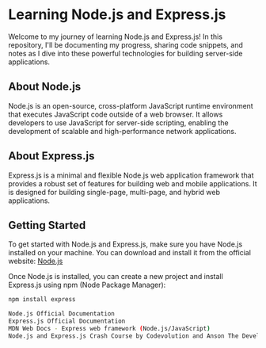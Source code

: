 # Learning Node.js and Express.js

Welcome to my journey of learning Node.js and Express.js! In this repository, I'll be documenting my progress, sharing code snippets, and notes as I dive into these powerful technologies for building server-side applications.

## About Node.js

Node.js is an open-source, cross-platform JavaScript runtime environment that executes JavaScript code outside of a web browser. It allows developers to use JavaScript for server-side scripting, enabling the development of scalable and high-performance network applications.

## About Express.js

Express.js is a minimal and flexible Node.js web application framework that provides a robust set of features for building web and mobile applications. It is designed for building single-page, multi-page, and hybrid web applications.

## Getting Started

To get started with Node.js and Express.js, make sure you have Node.js installed on your machine. You can download and install it from the official website: [Node.js](https://nodejs.org/)

Once Node.js is installed, you can create a new project and install Express.js using npm (Node Package Manager):

```bash
npm install express

Node.js Official Documentation
Express.js Official Documentation
MDN Web Docs - Express web framework (Node.js/JavaScript)
Node.js and Express.js Crash Course by Codevolution and Anson The Developer
